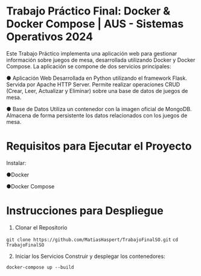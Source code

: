 # Trabajo Práctico Final: Docker & Docker Compose | AUS - Sistemas Operativos 2024
Este Trabajo Práctico implementa una aplicación web para gestionar información sobre juegos de mesa, desarrollada utilizando Docker y Docker Compose. La aplicación se compone de dos servicios principales:

● Aplicación Web
Desarrollada en Python utilizando el framework Flask.
Servida por Apache HTTP Server.
Permite realizar operaciones CRUD (Crear, Leer, Actualizar y Eliminar) sobre una base de datos de juegos de mesa.

● Base de Datos
Utiliza un contenedor con la imagen oficial de MongoDB.
Almacena de forma persistente los datos relacionados con los juegos de mesa.

# Requisitos para Ejecutar el Proyecto
Instalar:

●Docker

●Docker Compose

# Instrucciones para Despliegue
1. Clonar el Repositorio

```git clone https://github.com/MatiasHaspert/TrabajoFinalSO.git```
```cd TrabajoFinalSO```

2. Iniciar los Servicios
Construir y desplegar los contenedores:

```docker-compose up --build```
